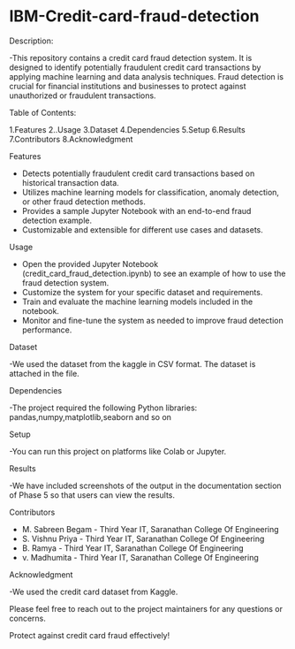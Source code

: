 # IBM-Credit-card-fraud-detection

Description:

-This repository contains a credit card fraud detection system. It is designed to identify potentially fraudulent credit card transactions by applying machine learning and data analysis techniques. Fraud detection is crucial for financial institutions and businesses to protect against unauthorized or fraudulent transactions.

Table of Contents:

1.Features
2..Usage
3.Dataset
4.Dependencies
5.Setup
6.Results
7.Contributors
8.Acknowledgment

Features

- Detects potentially fraudulent credit card transactions based on historical transaction data.
- Utilizes machine learning models for classification, anomaly detection, or other fraud detection methods.
- Provides a sample Jupyter Notebook with an end-to-end fraud detection example.
- Customizable and extensible for different use cases and datasets.

Usage

- Open the provided Jupyter Notebook (credit_card_fraud_detection.ipynb) to see an example of how to use the fraud detection system.
- Customize the system for your specific dataset and requirements.
- Train and evaluate the machine learning models included in the notebook.
- Monitor and fine-tune the system as needed to improve fraud detection performance.

Dataset

-We used the dataset from the kaggle in CSV format. The dataset is attached in the file.

Dependencies

-The project required the following Python libraries: pandas,numpy,matplotlib,seaborn and so on

Setup

-You can run this project on platforms like Colab or Jupyter.

Results

-We have included screenshots of the output in the documentation section of Phase 5 so that users can view the results.

Contributors

- M. Sabreen Begam - Third Year IT, Saranathan College Of Engineering
- S. Vishnu Priya - Third Year IT, Saranathan College Of Engineering
- B. Ramya - Third Year IT, Saranathan College Of Engineering
- v. Madhumita - Third Year IT, Saranathan College Of Engineering

Acknowledgment

-We used the credit card dataset from Kaggle.

Please feel free to reach out to the project maintainers for any questions or concerns.

Protect against credit card fraud effectively!
